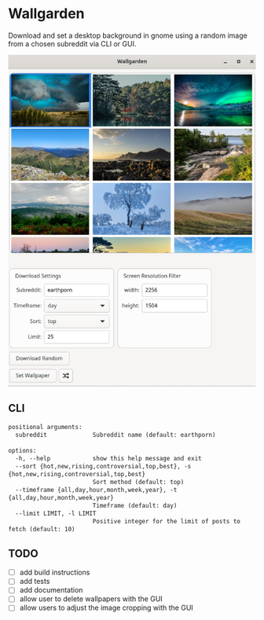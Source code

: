 # Wallgarden
Download and set a desktop background in gnome using a random image from a chosen subreddit via CLI or GUI.

![screenshot](https://raw.githubusercontent.com/ajbucci/gnome-reddit-wallpaper/main/wallgarden.png)
## CLI
```
positional arguments:
  subreddit             Subreddit name (default: earthporn)

options:
  -h, --help            show this help message and exit
  --sort {hot,new,rising,controversial,top,best}, -s {hot,new,rising,controversial,top,best}
                        Sort method (default: top)
  --timeframe {all,day,hour,month,week,year}, -t {all,day,hour,month,week,year}
                        Timeframe (default: day)
  --limit LIMIT, -l LIMIT
                        Positive integer for the limit of posts to fetch (default: 10)
```
## TODO
- [ ] add build instructions
- [ ] add tests
- [ ] add documentation
- [ ] allow user to delete wallpapers with the GUI
- [ ] allow users to adjust the image cropping with the GUI
